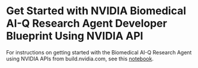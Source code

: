# Get Started with NVIDIA Biomedical AI-Q Research Agent Developer Blueprint Using NVIDIA API

For instructions on getting started with the Biomedical AI-Q Research Agent using NVIDIA APIs from build.nvidia.com, see this [notebook](../../notebooks/get_started_nvidia_api.ipynb).